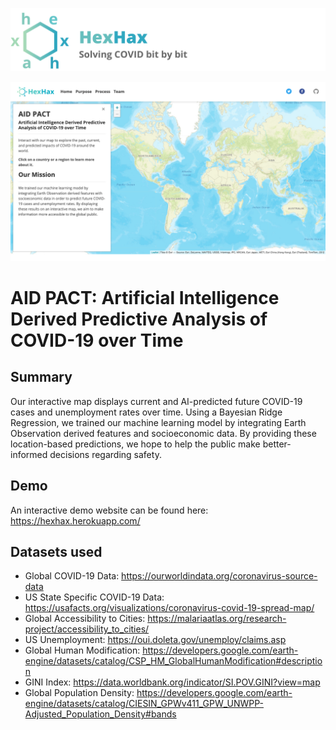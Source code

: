 ![banner](img/banner.png)

![screenshot](img/Visual.png)

# AID PACT: Artificial Intelligence Derived Predictive Analysis of COVID-19 over Time
## Summary
Our interactive map displays current and AI-predicted future COVID-19 cases and unemployment rates over time. Using a Bayesian Ridge Regression, we trained our machine learning model by integrating Earth Observation derived features and socioeconomic data. By providing these location-based predictions, we hope to help the public make better-informed decisions regarding safety.

## Demo
An interactive demo website can be found here: https://hexhax.herokuapp.com/

## Datasets used
* Global COVID-19 Data: https://ourworldindata.org/coronavirus-source-data
* US State Specific COVID-19 Data: https://usafacts.org/visualizations/coronavirus-covid-19-spread-map/
* Global Accessibility to Cities: https://malariaatlas.org/research-project/accessibility_to_cities/
* US Unemployment: https://oui.doleta.gov/unemploy/claims.asp
* Global Human Modification: https://developers.google.com/earth-engine/datasets/catalog/CSP_HM_GlobalHumanModification#description
* GINI Index: https://data.worldbank.org/indicator/SI.POV.GINI?view=map
* Global Population Density: https://developers.google.com/earth-engine/datasets/catalog/CIESIN_GPWv411_GPW_UNWPP-Adjusted_Population_Density#bands
